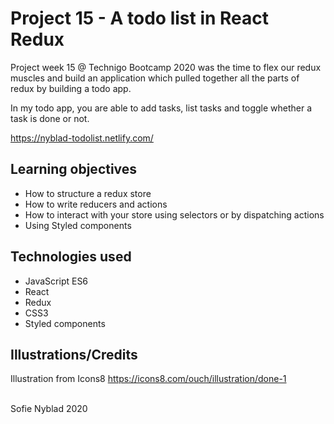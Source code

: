 # Project 15 - A todo list in React Redux

Project week 15 @ Technigo Bootcamp 2020 was the time to flex our redux muscles and build an application which pulled together all the parts of redux by building a todo app.

In my todo app, you are able to add tasks, list tasks and toggle whether a task is done or not. 

https://nyblad-todolist.netlify.com/

## Learning objectives

* How to structure a redux store
* How to write reducers and actions
* How to interact with your store using selectors or by dispatching actions
* Using Styled components

## Technologies used

* JavaScript ES6 <br>
* React <br>
* Redux<br>
* CSS3 <br>
* Styled components<br>

## Illustrations/Credits
Illustration from Icons8 https://icons8.com/ouch/illustration/done-1

<br>
Sofie Nyblad 2020